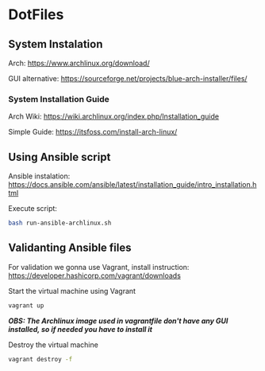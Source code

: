 # DotFiles

## System Instalation
Arch: https://www.archlinux.org/download/

GUI alternative: https://sourceforge.net/projects/blue-arch-installer/files/

### System Installation Guide
Arch Wiki: https://wiki.archlinux.org/index.php/Installation_guide

Simple Guide: https://itsfoss.com/install-arch-linux/

## Using Ansible script
Ansible instalation: https://docs.ansible.com/ansible/latest/installation_guide/intro_installation.html

Execute script:
```bash
bash run-ansible-archlinux.sh
```

## Validanting Ansible files
For validation we gonna use Vagrant, install instruction: https://developer.hashicorp.com/vagrant/downloads

Start the virtual machine using Vagrant
```bash
vagrant up
```

***OBS: The Archlinux image used in vagrantfile don't have any GUI installed, so if needed you have to install it***


Destroy the virtual machine
```bash
vagrant destroy -f
```

